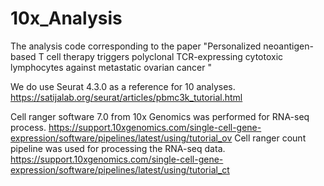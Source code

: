 # 10x_Analysis
The analysis code corresponding to the paper  "Personalized neoantigen-based T cell therapy triggers polyclonal TCR-expressing cytotoxic lymphocytes against metastatic ovarian cancer "


We do use Seurat 4.3.0 as a reference for 10 analyses. https://satijalab.org/seurat/articles/pbmc3k_tutorial.html


Cell ranger software 7.0 from 10x Genomics was performed for RNA-seq process. https://support.10xgenomics.com/single-cell-gene-expression/software/pipelines/latest/using/tutorial_ov
Cell ranger count pipeline was used for processing the RNA-seq data. https://support.10xgenomics.com/single-cell-gene-expression/software/pipelines/latest/using/tutorial_ct

